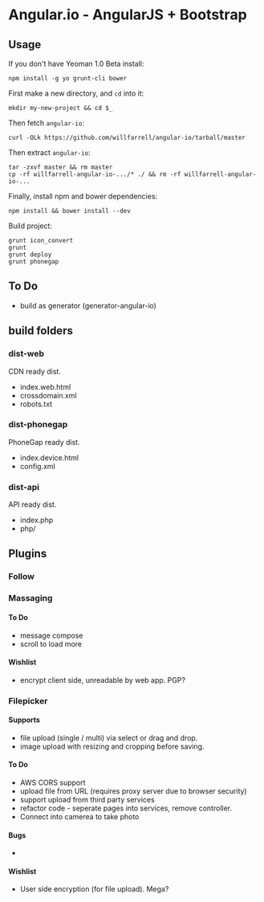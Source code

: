 # Angular.io - AngularJS + Bootstrap

## Usage
If you don't have Yeoman 1.0 Beta install:
```
npm install -g yo grunt-cli bower 
```

First make a new directory, and `cd` into it:
```
mkdir my-new-project && cd $_
```

Then fetch `angular-io`:
```
curl -OLk https://github.com/willfarrell/angular-io/tarball/master
```

Then extract `angular-io`:
```
tar -zxvf master && rm master
cp -rf willfarrell-angular-io-.../* ./ && rm -rf willfarrell-angular-io-...
```

Finally, install npm and bower dependencies:
```
npm install && bower install --dev
```

Build project:
```
grunt icon_convert
grunt
grunt deploy
grunt phonegap
```

## To Do
- build as generator (generator-angular-io)

## build folders
### dist-web
CDN ready dist.
- index.web.html
- crossdomain.xml
- robots.txt

### dist-phonegap
PhoneGap ready dist.
- index.device.html
- config.xml

### dist-api
API ready dist.
- index.php
- php/

## Plugins
### Follow

### Massaging
#### To Do
- message compose
- scroll to load more

#### Wishlist
- encrypt client side, unreadable by web app. PGP?

### Filepicker
#### Supports
- file upload (single / multi) via select or drag and drop.
- image upload with resizing and cropping before saving.

#### To Do
- AWS CORS support
- upload file from URL (requires proxy server due to browser security)
- support upload from third party services
- refactor code - seperate pages into services, remove controller.
- Connect into camerea to take photo

#### Bugs
- 

#### Wishlist
- User side encryption (for file upload).  Mega?



